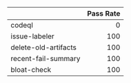 |                      |   Pass Rate |
|:---------------------|------------:|
| codeql               |           0 |
| issue-labeler        |         100 |
| delete-old-artifacts |         100 |
| recent-fail-summary  |         100 |
| bloat-check          |         100 |